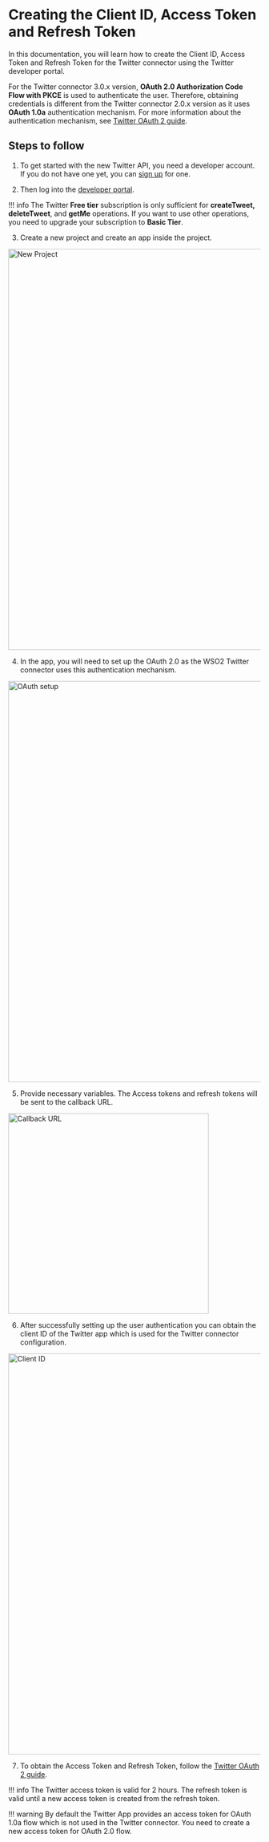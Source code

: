 # Creating the Client ID, Access Token and Refresh Token

In this documentation, you will learn how to create the Client ID, Access Token and Refresh Token for the Twitter connector using the Twitter developer portal.

For the Twitter connector 3.0.x version, **OAuth 2.0 Authorization Code Flow with PKCE** is used to authenticate the user. Therefore, obtaining credentials is different from the Twitter connector 2.0.x version as it uses **OAuth 1.0a** authentication mechanism. For more information about the authentication mechanism, see [Twitter OAuth 2 guide](https://developer.twitter.com/en/docs/authentication/oauth-2-0/authorization-code). 

## Steps to follow

1. To get started with the new Twitter API, you need a developer account. If you do not have one yet, you can [sign up](https://developer.twitter.com/en/portal/petition/essential/basic-info) for one. 

2. Then log into the [developer portal](https://developer.twitter.com/en/portal/dashboard). 

!!! info
    The Twitter **Free tier** subscription is only sufficient for **createTweet, deleteTweet**, and **getMe** operations. If you want to use other operations, you need to upgrade your subscription to **Basic Tier**.

3. Create a new project and create an app inside the project.
  <img src="{{base_path}}/assets/img/integrate/connectors/twitter-connector-newproject.png" title="New Project" width="800" alt="New Project" />

4. In the app, you will need to set up the OAuth 2.0 as the WSO2 Twitter connector uses this authentication mechanism. 
  <img src="{{base_path}}/assets/img/integrate/connectors/twitter-connector-auth-setup.png" title="OAuth setup" width="800" alt="OAuth setup" />

5. Provide necessary variables. The Access tokens and refresh tokens will be sent to the callback URL.
  <img src="{{base_path}}/assets/img/integrate/connectors/twitter-connector-callbackurl.png" title="Callback URL" width="400" alt="Callback URL" />

6. After successfully setting up the user authentication you can obtain the client ID of the Twitter app which is used for the Twitter connector configuration.
  <img src="{{base_path}}/assets/img/integrate/connectors/twitter-connector-clientid.png" title="Client ID" width="800" alt="Client ID" />

7. To obtain the Access Token and Refresh Token, follow the [Twitter OAuth 2 guide](https://developer.twitter.com/en/docs/authentication/oauth-2-0/user-access-token#:~:text=Steps%20to%20connect%20using%20OAuth%202.0). 

!!! info
    The Twitter access token is valid for 2 hours. The refresh token is valid until a new access token is created from the refresh token.

!!! warning
    By default the Twitter App provides an access token for OAuth 1.0a flow which is not used in the Twitter connector. You need to create a new access token for OAuth 2.0 flow. 